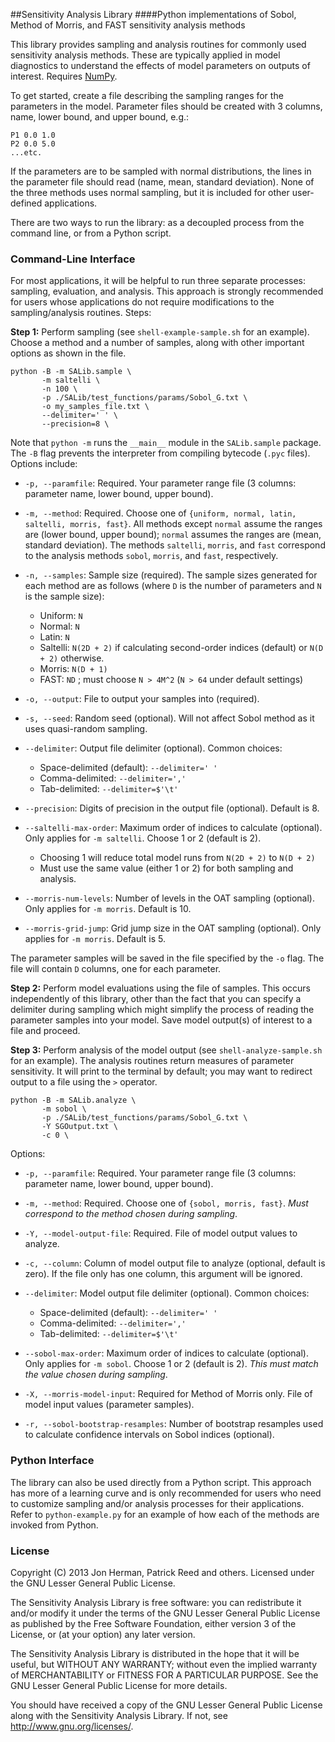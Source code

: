 ##Sensitivity Analysis Library
####Python implementations of Sobol, Method of Morris, and FAST sensitivity analysis methods

This library provides sampling and analysis routines for commonly used sensitivity analysis methods. These are typically applied in model diagnostics to understand the effects of model parameters on outputs of interest. Requires [NumPy](http://www.numpy.org/).

To get started, create a file describing the sampling ranges for the parameters in the model. Parameter files should be created with 3 columns, name, lower bound, and upper bound, e.g.:
```
P1 0.0 1.0
P2 0.0 5.0
...etc.
```

If the parameters are to be sampled with normal distributions, the lines in the parameter file should read (name, mean, standard deviation). None of the three methods uses normal sampling, but it is included for other user-defined applications.

There are two ways to run the library: as a decoupled process from the command line, or from a Python script.

### Command-Line Interface

For most applications, it will be helpful to run three separate processes: sampling, evaluation, and analysis. This approach is strongly recommended for users whose applications do not require modifications to the sampling/analysis routines. Steps:

**Step 1:** Perform sampling (see `shell-example-sample.sh` for an example). Choose a method and a number of samples, along with other important options as shown in the file.
```
python -B -m SALib.sample \
	   -m saltelli \
	   -n 100 \
	   -p ./SALib/test_functions/params/Sobol_G.txt \
	   -o my_samples_file.txt \
	   --delimiter=' ' \
	   --precision=8 \
```

Note that `python -m` runs the `__main__` module in the `SALib.sample` package. The `-B` flag prevents the interpreter from compiling bytecode (`.pyc` files). Options include:

* `-p, --paramfile`: Required. Your parameter range file (3 columns: parameter name, lower bound, upper bound).

* `-m, --method`: Required. Choose one of `{uniform, normal, latin, saltelli, morris, fast}`. All methods except `normal` assume the ranges are (lower bound, upper bound); `normal` assumes the ranges are (mean, standard deviation). The methods `saltelli`, `morris`, and `fast` correspond to the analysis methods `sobol`, `morris`, and `fast`, respectively. 

* `-n, --samples`: Sample size (required). The sample sizes generated for each method are as follows (where `D` is the number of parameters and `N` is the sample size):
	* Uniform: `N`
	* Normal: `N`
	* Latin: `N`
	* Saltelli: `N(2D + 2)` if calculating second-order indices (default) or `N(D + 2)` otherwise.						
	* Morris: `N(D + 1)`
	* FAST: `ND` ; must choose `N > 4M^2` (`N > 64` under default settings)

* `-o, --output`: File to output your samples into (required).

* `-s, --seed`: Random seed (optional). Will not affect Sobol method as it uses quasi-random sampling.
 
* `--delimiter`: Output file delimiter (optional). Common choices:
	* Space-delimited (default): `--delimiter=' '`
	* Comma-delimited: `--delimiter=','`
	* Tab-delimited: `--delimiter=$'\t'`

* `--precision`: Digits of precision in the output file (optional). Default is 8.

* `--saltelli-max-order`: Maximum order of indices to calculate (optional). Only applies for `-m saltelli`. Choose 1 or 2 (default is 2). 
	* Choosing 1 will reduce total model runs from `N(2D + 2)` to `N(D + 2)`
	* Must use the same value (either 1 or 2) for both sampling and analysis.

* `--morris-num-levels`: Number of levels in the OAT sampling (optional). Only applies for `-m morris`. Default is 10.

* `--morris-grid-jump`: Grid jump size in the OAT sampling (optional). Only applies for `-m morris`. Default is 5.

The parameter samples will be saved in the file specified by the `-o` flag. The file will contain `D` columns, one for each parameter.


**Step 2:** Perform model evaluations using the file of samples. This occurs independently of this library, other than the fact that you can specify a delimiter during sampling which might simplify the process of reading the parameter samples into your model. Save model output(s) of interest to a file and proceed.

**Step 3:** Perform analysis of the model output (see `shell-analyze-sample.sh` for an example). The analysis routines return measures of parameter sensitivity. It will print to the terminal by default; you may want to redirect output to a file using the `>` operator.
```
python -B -m SALib.analyze \
	   -m sobol \
	   -p ./SALib/test_functions/params/Sobol_G.txt \
	   -Y SGOutput.txt \
	   -c 0 \
```
	   
Options:
* `-p, --paramfile`: Required. Your parameter range file (3 columns: parameter name, lower bound, upper bound).

* `-m, --method`: Required. Choose one of `{sobol, morris, fast}`. *Must correspond to the method chosen during sampling*.

* `-Y, --model-output-file`: Required. File of model output values to analyze.

* `-c, --column`: Column of model output file to analyze (optional, default is zero). If the file only has one column, this argument will be ignored.

* `--delimiter`: Model output file delimiter (optional). Common choices:
	* Space-delimited (default): `--delimiter=' '`
	* Comma-delimited: `--delimiter=','`
	* Tab-delimited: `--delimiter=$'\t'`

* `--sobol-max-order`: Maximum order of indices to calculate (optional). Only applies for `-m sobol`. Choose 1 or 2 (default is 2). *This must match the value chosen during sampling*.

* `-X, --morris-model-input`: Required for Method of Morris only. File of model input values (parameter samples).

* `-r, --sobol-bootstrap-resamples`: Number of bootstrap resamples used to calculate confidence intervals on Sobol indices (optional).


### Python Interface
The library can also be used directly from a Python script. This approach has more of a learning curve and is only recommended for users who need to customize sampling and/or analysis processes for their applications. Refer to `python-example.py` for an example of how each of the methods are invoked from Python.

### License
Copyright (C) 2013 Jon Herman, Patrick Reed and others. Licensed under the GNU Lesser General Public License.

The Sensitivity Analysis Library is free software: you can redistribute it and/or modify
it under the terms of the GNU Lesser General Public License as published by
the Free Software Foundation, either version 3 of the License, or
(at your option) any later version.

The Sensitivity Analysis Library is distributed in the hope that it will be useful,
but WITHOUT ANY WARRANTY; without even the implied warranty of
MERCHANTABILITY or FITNESS FOR A PARTICULAR PURPOSE.  See the
GNU Lesser General Public License for more details.

You should have received a copy of the GNU Lesser General Public License
along with the Sensitivity Analysis Library.  If not, see <http://www.gnu.org/licenses/>.